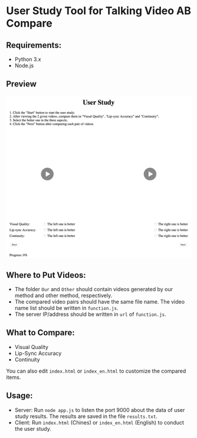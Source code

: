 # User Study Tool for Talking Video AB Compare

## Requirements:

- Python 3.x
- Node.js

## Preview

![preview](./images/preview.png)


## Where to Put Videos:

- The folder `Our` and `Other` should contain videos generated by our method and other method, respectively.
- The compared video pairs should have the same file name. The video name list should be written in `function.js`.
- The server IP/address should be written in `url` of `function.js`.


## What to Compare:

- Visual Quality
- Lip-Sync Accuracy
- Continuity

You can also edit `index.html` or `index_en.html` to customize the compared items.


## Usage:

- Server: Run `node app.js` to listen the port 9000 about the data of user study results. The results are saved in the file `results.txt`.
- Client: Run `index.html` (Chines) or `index_en.html` (English) to conduct the user study.












